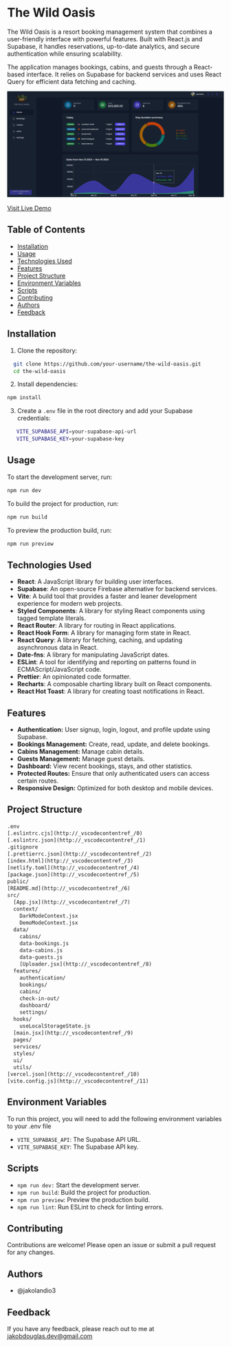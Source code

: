 # The Wild Oasis

The Wild Oasis is a resort booking management system that combines a user-friendly interface with powerful features. Built with React.js and Supabase, it handles reservations, up-to-date analytics, and secure authentication while ensuring scalability.

The application manages bookings, cabins, and guests through a React-based interface. It relies on Supabase for backend services and uses React Query for efficient data fetching and caching.

![The Wild Oasis Dashboard](/public/Screenshot%202024-11-18%20145452.png)

[Visit Live Demo](https://the-wild-oasis-seven-khaki.vercel.app/)

## Table of Contents

- [Installation](#installation)
- [Usage](#usage)
- [Technologies Used](#technologies-used)
- [Features](#features)
- [Project Structure](#project-structure)
- [Environment Variables](#environment-variables)
- [Scripts](#scripts)
- [Contributing](#contributing)
- [Authors](#authors)
- [Feedback](#feedback)

## Installation

1. Clone the repository:

```sh
  git clone https://github.com/your-username/the-wild-oasis.git
  cd the-wild-oasis

```

2. Install dependencies:

```sh
npm install
```

3. Create a `.env` file in the root directory and add your Supabase credentials:

```sh
   VITE_SUPABASE_API=your-supabase-api-url
   VITE_SUPABASE_KEY=your-supabase-key
```

## Usage

To start the development server, run:

```sh
npm run dev
```

To build the project for production, run:

```sh
npm run build
```

To preview the production build, run:

```sh
npm run preview
```

## Technologies Used

- **React**: A JavaScript library for building user interfaces.
- **Supabase**: An open-source Firebase alternative for backend services.
- **Vite**: A build tool that provides a faster and leaner development experience for modern web projects.
- **Styled Components**: A library for styling React components using tagged template literals.
- **React Router**: A library for routing in React applications.
- **React Hook Form**: A library for managing form state in React.
- **React Query**: A library for fetching, caching, and updating asynchronous data in React.
- **Date-fns**: A library for manipulating JavaScript dates.
- **ESLint**: A tool for identifying and reporting on patterns found in ECMAScript/JavaScript code.
- **Prettier**: An opinionated code formatter.
- **Recharts**: A composable charting library built on React components.
- **React Hot Toast**: A library for creating toast notifications in React.

## Features

- **Authentication:** User signup, login, logout, and profile update using Supabase.
- **Bookings Management:** Create, read, update, and delete bookings.
- **Cabins Management:** Manage cabin details.
- **Guests Management:** Manage guest details.
- **Dashboard:** View recent bookings, stays, and other statistics.
- **Protected Routes:** Ensure that only authenticated users can access certain routes.
- **Responsive Design:** Optimized for both desktop and mobile devices.

## Project Structure

    .env
    [.eslintrc.cjs](http://_vscodecontentref_/0)
    [.eslintrc.json](http://_vscodecontentref_/1)
    .gitignore
    [.prettierrc.json](http://_vscodecontentref_/2)
    [index.html](http://_vscodecontentref_/3)
    [netlify.toml](http://_vscodecontentref_/4)
    [package.json](http://_vscodecontentref_/5)
    public/
    [README.md](http://_vscodecontentref_/6)
    src/
      [App.jsx](http://_vscodecontentref_/7)
      context/
        DarkModeContext.jsx
        DemoModeContext.jsx
      data/
        cabins/
        data-bookings.js
        data-cabins.js
        data-guests.js
        [Uploader.jsx](http://_vscodecontentref_/8)
      features/
        authentication/
        bookings/
        cabins/
        check-in-out/
        dashboard/
        settings/
      hooks/
        useLocalStorageState.js
      [main.jsx](http://_vscodecontentref_/9)
      pages/
      services/
      styles/
      ui/
      utils/
    [vercel.json](http://_vscodecontentref_/10)
    [vite.config.js](http://_vscodecontentref_/11)

## Environment Variables

To run this project, you will need to add the following environment variables to your .env file

- `VITE_SUPABASE_API`: The Supabase API URL.
- `VITE_SUPABASE_KEY`: The Supabase API key.

## Scripts

- `npm run dev:` Start the development server.
- `npm run build`: Build the project for production.
- `npm run preview`: Preview the production build.
- `npm run lint`: Run ESLint to check for linting errors.

## Contributing

Contributions are welcome! Please open an issue or submit a pull request for any changes.

## Authors

- @jakolandio3

## Feedback

If you have any feedback, please reach out to me at [jakobdouglas.dev@gmail.com](mailto:jakobdouglas.dev@gmail.com)
